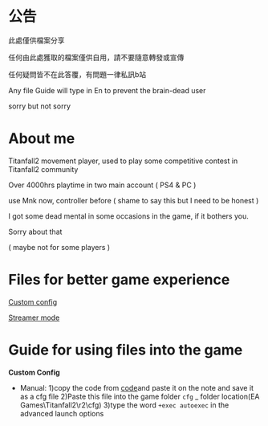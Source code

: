 # 公告

此處僅供檔案分享

任何由此處獲取的檔案僅供自用，請不要隨意轉發或宣傳

任何疑問皆不在此答覆，有問題一律私訊b站

Any file Guide will type in En to prevent the brain-dead user

sorry but not sorry

# About me

Titanfall2 movement player, used to play some competitive contest in Titanfall2 community

Over 4000hrs playtime in two main account ( PS4 & PC )

use Mnk now, controller before ( shame to say this but I need to be honest )

I got some dead mental in some occasions in the game, if it bothers you.  

Sorry about that

( maybe not for some players )

# Files for better game experience

[Custom config](https://github.com/zinklan/secret-spot/blob/main/Custom%20config%20for%20better%20display) 

[Streamer mode](https://github.com/zinklan/secret-spot/blob/main/Streamer%20mod_code%20by%20imori) 

# Guide for using files into the game


**Custom Config**
* Manual:
  1)copy the code from [code](https://github.com/zinklan/secret-spot/blob/main/Custom%20config%20for%20better%20display)and paste it on the note and save it as a cfg file 
  2)Paste this file into the game folder `cfg` _ folder location(EA Games\Titanfall2\r2\cfg)
  3)type the word `+exec autoexec` in the advanced launch options
